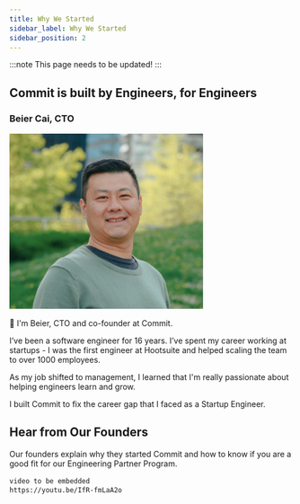 ```yaml
---
title: Why We Started
sidebar_label: Why We Started
sidebar_position: 2
---
```


:::note
This page needs to be updated! 
:::

## Commit is built by Engineers, for Engineers

### Beier Cai, CTO

![Beier](./BeierCaiHeadshot.png)

👋 I'm Beier, CTO and co-founder at Commit.

I’ve been a software engineer for 16 years. I’ve spent my career working at startups - I was the first engineer at Hootsuite and helped scaling the team to over 1000 employees.

As my job shifted to management, I learned that I'm really passionate about helping engineers learn and grow.

I built Commit to fix the career gap that I faced as a Startup Engineer.

## Hear from Our Founders

Our founders explain why they started Commit and how to know if you are a good fit for our Engineering Partner Program.

```
video to be embedded
https://youtu.be/IfR-fmLaA2o
``` 
